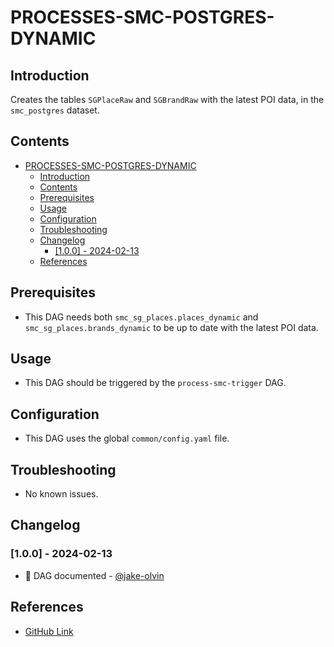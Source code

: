 # PROCESSES-SMC-POSTGRES-DYNAMIC

## Introduction
Creates the tables `SGPlaceRaw` and `SGBrandRaw` with the latest POI data, in the `smc_postgres` dataset.

## Contents
- [PROCESSES-SMC-POSTGRES-DYNAMIC](#processes-smc-postgres-dynamic)
  - [Introduction](#introduction)
  - [Contents](#contents)
  - [Prerequisites](#prerequisites)
  - [Usage](#usage)
  - [Configuration](#configuration)
  - [Troubleshooting](#troubleshooting)
  - [Changelog](#changelog)
    - [\[1.0.0\] - 2024-02-13](#100---2024-02-13)
  - [References](#references)

## Prerequisites
- This DAG needs both `smc_sg_places.places_dynamic` and `smc_sg_places.brands_dynamic` to be up to date with the latest POI data.

## Usage
- This DAG should be triggered by the `process-smc-trigger` DAG.

## Configuration
- This DAG uses the global `common/config.yaml` file.

## Troubleshooting
- No known issues.

## Changelog
### [1.0.0] - 2024-02-13
- :tada: DAG documented - [@jake-olvin](https://github.com/jake-olvin)

## References
- [GitHub Link](https://github.com/olvin-com/airflow-dags/tree/main/dags/processes-smc-postgres-dynamic)